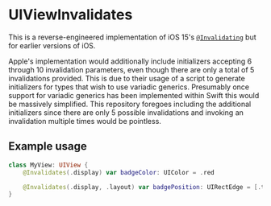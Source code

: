 # UIViewInvalidates

This is a reverse-engineered implementation of iOS 15's [`@Invalidating`](https://developer.apple.com/documentation/uikit/uiview/invalidating) but for earlier versions of iOS.

Apple's implementation would additionally include initializers accepting 6 through 10 invalidation parameters, even though there are only a total of 5 invalidations provided. This is due to their usage of a script to generate initializers for types that wish to use variadic generics. Presumably once support for variadic generics has been implemented within Swift this would be massively simplified. This repository foregoes including the additional initializers since there are only 5 possible invalidations and invoking an invalidation multiple times would be pointless.

## Example usage

```swift
class MyView: UIView {
    @Invalidates(.display) var badgeColor: UIColor = .red

    @Invalidates(.display, .layout) var badgePosition: UIRectEdge = [.top, .bottom]
}
```
